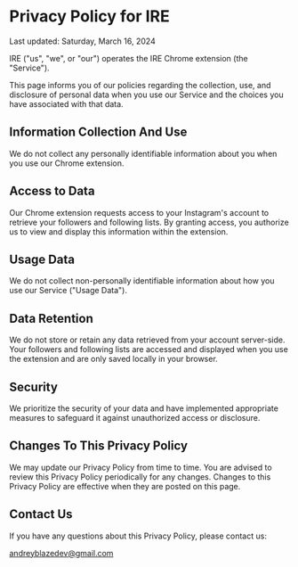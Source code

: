 # Privacy Policy for IRE

Last updated: Saturday, March 16, 2024

IRE ("us", "we", or "our") operates the IRE Chrome extension (the "Service").

This page informs you of our policies regarding the collection, use, and disclosure of personal data when you use our Service and the choices you have associated with that data.

## Information Collection And Use
We do not collect any personally identifiable information about you when you use our Chrome extension.

## Access to Data
Our Chrome extension requests access to your Instagram's account to retrieve your followers and following lists. By granting access, you authorize us to view and display this information within the extension.

## Usage Data
We do not collect non-personally identifiable information about how you use our Service ("Usage Data").

## Data Retention
We do not store or retain any data retrieved from your account server-side. Your followers and following lists are accessed and displayed when you use the extension and are only saved locally in your browser.

## Security
We prioritize the security of your data and have implemented appropriate measures to safeguard it against unauthorized access or disclosure.

## Changes To This Privacy Policy
We may update our Privacy Policy from time to time. You are advised to review this Privacy Policy periodically for any changes. Changes to this Privacy Policy are effective when they are posted on this page.

## Contact Us
If you have any questions about this Privacy Policy, please contact us:

andreyblazedev@gmail.com
